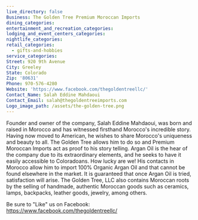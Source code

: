```yaml
---
live_directory: false
Business: The Golden Tree Premium Moroccan Imports
dining_categories:
entertainment_and_recreation_categories:
lodging_and_event_centers_categories:
nightlife_categories:
retail_categories:
  - gifts-and-hobbies
service_categories:
Street: 920 9th Avenue
City: Greeley
State: Colorado
Zip: '80631'
Phone: 970-576-4280
Website: 'https://www.facebook.com/thegoldentreellc/'
Contact_Name: Salah Eddine Mahdaoui
Contact_Email: salah@thegoldentreeimports.com
Logo_image_path: /assets/the-golden-tree.png
---
```



Founder and owner of the company, Salah Eddine Mahdaoui, was born and raised in Morocco and has witnessed firsthand Morocco's incredible story. Having now moved to American, he wishes to share Morocco's uniqueness and beauty to all. The Golden Tree allows him to do so and Premium Moroccan Imports act as proof to his story telling. Argan Oil is the hear of the company due to its extraordinary elements, and he seeks to have it easily accessible to Coloradoans. How lucky are we! His contacts in Morocco allow him to import 100% Organic Argan Oil and that cannot be found elsewhere in the market. It is guaranteed that once Argan Oil is tried, satisfaction will arise. The Golden Tree, LLC also contains Moroccan roots by the selling of handmade, authentic Moroccan goods such as ceramics, lamps, backpacks, leather goods, jewelry, among others.

Be sure to "Like" us on Facebook: https://www.facebook.com/thegoldentreellc/
